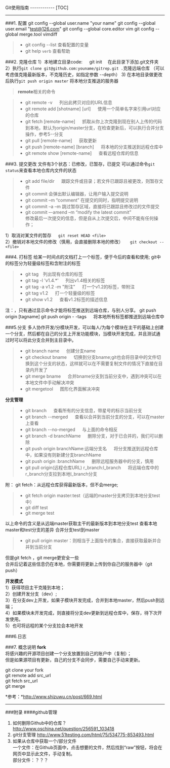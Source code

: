<meta http-equiv="content-type" content="text/html; charset=UTF-8">
Git使用指南
------------
[TOC]

--------------
###1. 配置
    git config --global user.name "your name"
    git config --global user.email "test@126.com"
    git config --global core.editor vim
    git config --global merge.tool vimdiff 
>- git config --list   查看配置的变量
>- git help `verb`     查看帮助

###2. 克隆仓库
1）本地建立目录code:
&emsp;    git init &emsp;在此目录下添加.git文件夹  
2）执行`git clone git@github.com:youname/gitrep.git .`克隆远端仓库  （可以考虑值克隆最新版本，不克隆历史，如指定参数 --depth）
3) 在本地目录做更改后执行`git push origin master` 将本地分支推送的服务器  

> **remote**相关的命令

> - git remote -v   &emsp;   列出此拷贝对应的URL信息
> - git remote add [shotname] [url]     &emsp;  使用一个简单名字来引用url对应的仓库
> - git fetch [remote-name]     &emsp;   抓取从你上次克隆到现在别人上传的代码到本地，默认为origin/master分支，在检查更新后，可以执行合并分支操作，参考5--分支
> - git pull [remote-name]  &emsp;  获取更新
> - git push [remote-name] [branch] &emsp;  将本地的分支推送到远程仓库中
> - git remote show [remote-name]  &emsp;  查看远程仓库的信息

###3. 提交更改
文件有3个状态：已修改，已暂存，已提交
可以通过命令`git status`来查看本地仓库内文件的状态
> - git add file/dir  &emsp; 跟踪文件或目录；若文件已跟踪且被更改，则暂存文件
> - git commit  会弹出默认编辑器，让用户输入提交说明
> - git commit –m “comment”  在提交的同时，指明提交说明
> - git commit –a –m     跳过暂存区域，直接将已跟踪且修改过的文件提交
> - git commit –-amend –m “modify the latest commit”                 
修改最后一次提交的信息，但是自从上次提交后，中间不能有任何操作；

<!--- 误操作的恢复 --->
1）取消对某文件的暂存
&emsp; `git reset HEAD <file>`  
2）撤销对本地文件的修改（慎用，会直接删除本地的修改）
&emsp; `git checkout -- <file>`

###4. 打标签
给某一时间点的文档打上一个标签，便于今后的查看和使用;
git中的标签分为轻量级标签和含附注的标签
>- git tag&emsp;列出现有仓库的标签
>- git tag -l 'v1.4.*'  &emsp; 列出v1.4相关的标签
>- git tag -a v1.2 -m "附注"  &emsp; 打一个v1.2的标签，带附注
>- git tag v1.2   &emsp; 打一个轻量级的标签
>- git show v1.2   &emsp; 查看v1.2标签的描述信息

注：<!---默认情况下git不会将本地的标签推送到远端服务器中的--->，只有通过显示命令才能将标签推送到远端仓库，与别人分享。
git push origin [tagname]
git push origin - -tags   &emsp; 将本地所有标签都推送到远端仓库中

###5.分支
多人协作开发/分模块开发，可以每人/为每个模块在主干的基础上创建一个分支，然后都在自己的分支上开发功能模块，当模块开发完成，并且测试通 过时可以将此分支合并到主目录中。
>- git branch name &emsp; 创建分支name
>- git checkout bname &emsp; 切换到分支bname;git也会将目录中的文件切换到这个分支的状态，这样就可以在不需要复制文件的情况下直接在目录内开发了
>- git merge bname &emsp; 合并bname分支到当前分支中，遇到冲突可以在本地文件中手动解决冲突
>- git mergetool &emsp; 图形化界面解决冲突

**分支管理**
>- git branch &emsp; 查看所有的分支信息，带星号的标示当前分支
>- git branch --merged &emsp; 查看以合并到当前分支的分支，可以在master上查看
>- git branch --no-merged &emsp; 与上面的命令相反
>- git branch -d branchName &emsp; 删除分支，对于已合并的，我们可以删除
>- git push origin branchName:远端分支名 &emsp; 将分支推送到远程仓库中，如果没有则新建分支branchName  
>- git push origin :branchName &emsp; 删除远程服务器中的分支，慎用
>- git pull origin(远程仓库URL) r_branch:l_branch  &emsp; 将远端仓库中的r_branch分支拉到本地l_branch分支

附：
git fetch：从远程仓库获得最新版本，但不会merge;
>- git fetch origin master:test（远端的master分支拷贝到本地分支test中）
>- git diff test
>- git merge test

以上命令的含义是从远端master获取主干的最新版本到本地分支test
查看本地master和test分支的差异
合并分支test到master
>- git pull origin master：则相当于上面指令的集合，直接获取最新并合并到当前分支

但是git fetch ，git merge更安全一些  
合并后记着这些信息仍在本地，你需要将更新上传到你自己的服务器中（git push）

**开发模式**  
1）获得项目主干克隆到本地；  
2）创建开发分支（dev）;  
3）在分支dev上开发，如果子模块开发完成，合并到本地master，然后push到远端；  
4）如果模块未开发完成，则直接将分支dev更新到远程仓库中，保存，待下次开发使用。  
5）也可将远程的某个分支拉会本地开发

###6.日志


###7. 概念说明
**fork**  
将感兴趣的开源项目创建一个分支放置到自己的账户中（复制）；  
但是如果源项目有更新，自己的分支不会同步，需要自己手动来更新。  

git clone  your fork  
git remote add src_url  
git fetch src_url  
git merge  


*参考：*http://www.shizuwu.cn/post/669.html



-------------------
###附录
####github管理
1. 如何删除Github中的仓库？
    http://www.oschina.net/question/256591_103418
2. git分支管理
   http://www.51testing.com/html/75/534775-853493.html
3. 如果从仓库中获取一个/部分文件  
   一个文件：在Github页面中，点击想要的文件，然后找到“raw”按钮，将会在网页中显示此文件，手动复制。  
   部分文件：？？？

